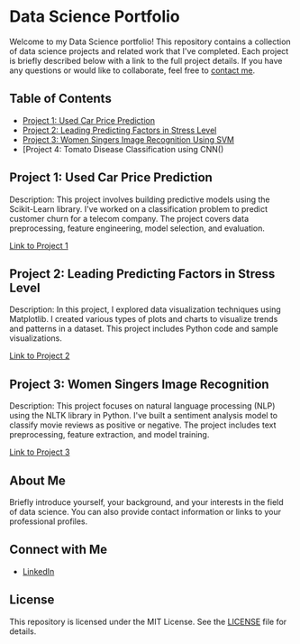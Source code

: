 # Data Science Portfolio

Welcome to my Data Science portfolio! This repository contains a collection of data science projects and related work that I've completed. Each project is briefly described below with a link to the full project details. If you have any questions or would like to collaborate, feel free to [contact me](mirzadsr@ucmail.uc.edu).

## Table of Contents

- [Project 1: Used Car Price Prediction](#project-1-used-car-price-prediction)
- [Project 2: Leading Predicting Factors in Stress Level](#project-2-leading-predicting-factors-in-stress-level)
- [Project 3: Women Singers Image Recognition Using SVM](#project-3-natural-language-processing-with-nltk)
- [Project 4: Tomato Disease Classification using CNN() 

## Project 1: Used Car Price Prediction

Description: This project involves building predictive models using the Scikit-Learn library. I've worked on a classification problem to predict customer churn for a telecom company. The project covers data preprocessing, feature engineering, model selection, and evaluation.

[Link to Project 1](project1/)

## Project 2: Leading Predicting Factors in Stress Level  
Description: In this project, I explored data visualization techniques using Matplotlib. I created various types of plots and charts to visualize trends and patterns in a dataset. This project includes Python code and sample visualizations.

[Link to Project 2](project2/)

## Project 3: Women Singers Image Recognition

Description: This project focuses on natural language processing (NLP) using the NLTK library in Python. I've built a sentiment analysis model to classify movie reviews as positive or negative. The project includes text preprocessing, feature extraction, and model training.

[Link to Project 3](project3/)

## About Me

Briefly introduce yourself, your background, and your interests in the field of data science. You can also provide contact information or links to your professional profiles.

## Connect with Me

- [LinkedIn](https://www.linkedin.com/in/shahriar-mirzadeh-4a90b861/)


## License

This repository is licensed under the MIT License. See the [LICENSE](LICENSE) file for details.